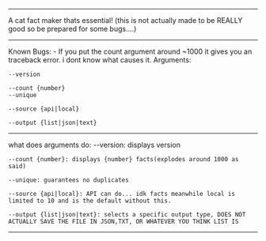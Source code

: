 --------------------------------------
A cat fact maker thats essential!
(this is not actually made to be REALLY good so be prepared for some bugs....)

--------------------------------------
Known Bugs:
    - If you put the count argument around ~1000 it gives you an traceback error. i dont know what causes it.
Arguments:

    --version

    --count {number}
    --unique

    --source {api|local}

    --output {list|json|text}

--------------------------------------
what does arguments do:
    --version: displays version

    --count {number}: displays {number} facts(explodes around 1000 as said)

    --unique: guarantees no duplicates

    --source {api|local}: API can do... idk facts meanwhile local is limited to 10 and is the default without this.

    --output {list|json|text}: selects a specific output type, DOES NOT ACTUALLY SAVE THE FILE IN JSON,TXT, OR WHATEVER YOU THINK LIST IS
    
--------------------------------------